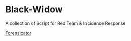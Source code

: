 # Black-Widow
A collection of Script for Red Team &amp; Incidence Response

<a href="https://github.com/Johnng007/Live-Forensicator">Forensicator</a>
